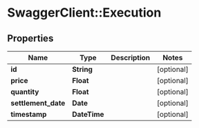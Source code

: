 # SwaggerClient::Execution

## Properties
Name | Type | Description | Notes
------------ | ------------- | ------------- | -------------
**id** | **String** |  | [optional] 
**price** | **Float** |  | [optional] 
**quantity** | **Float** |  | [optional] 
**settlement_date** | **Date** |  | [optional] 
**timestamp** | **DateTime** |  | [optional] 


